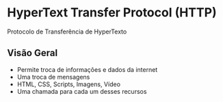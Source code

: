 # HyperText Transfer Protocol (HTTP)
Protocolo de Transferência de HyperTexto

## Visão Geral
* Permite troca de informações e dados da internet
* Uma troca de mensagens
* HTML, CSS, Scripts, Imagens, Vídeo
* Uma chamada para cada um desses recursos

